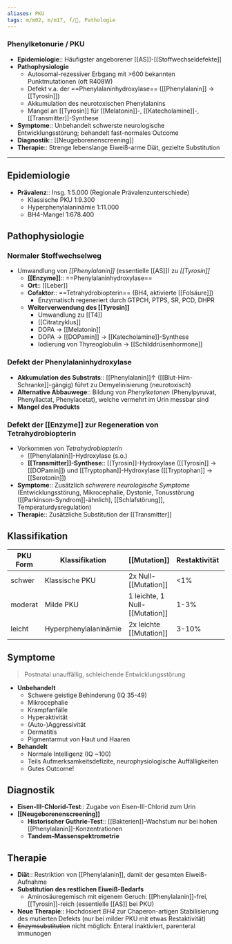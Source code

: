 ```yaml
---
aliases: PKU
tags: m/m02, m/m17, f/🧬, Pathologie
---
```

### Phenylketonurie / PKU 
- **Epidemiologie**:: Häufigster angeborener [[AS]]-[[Stoffwechseldefekte]]
- **Pathophysiologie**
	- Autosomal-rezessiver Erbgang mit >600 bekannten Punktmutationen (oft R408W)
	- Defekt v.a. der ==Phenylalaninhydroxylase== ([[Phenylalanin]] → [[Tyrosin]])
	- Akkumulation des neurotoxischen Phenylalanins
	- Mangel an [[Tyrosin]] für [[Melatonin]]-, [[Katecholamine]]-, [[Transmitter]]-Synthese
- **Symptome**:: Unbehandelt schwerste neurologische Entwicklungsstörung; behandelt fast-normales Outcome
- **Diagnostik**:: [[Neugeborenenscreening]]
- **Therapie**:: Strenge lebenslange Eiweiß-arme Diät, gezielte Substitution 
---
## Epidemiologie
- **Prävalenz**:: Insg. 1:5.000 (Regionale Prävalenzunterschiede)
	- Klassische PKU 1:9.300
	- Hyperphenylalaninämie 1:11.000
	- BH4-Mangel 1:678.400

## Pathophysiologie
### Normaler Stoffwechselweg
- Umwandlung von *[[Phenylalanin]]* (essentielle [[AS]]) zu *[[Tyrosin]]*
	- **[[Enzyme]]**:: ==Phenylalaninhydroxylase==
	- **Ort**:: [[Leber]]
	- **Cofaktor**:: ==Tetrahydrobiopterin== (BH4, aktivierte [[Folsäure]])
		- Enzymatisch regeneriert durch GTPCH, PTPS, SR, PCD, DHPR
	- **Weiterverwendung des [[Tyrosin]]**
		- Umwandlung zu [[T4]]
		- [[Citratzyklus]]
		- DOPA → [[Melatonin]]
		- DOPA → [[DOPamin]] → [[Katecholamine]]-Synthese
		- Iodierung von Thyreoglobulin → [[Schilddrüsenhormone]]
### Defekt der Phenylalaninhydroxylase
- **Akkumulation des Substrats**:: [[Phenylalanin]]↑ ([[Blut-Hirn-Schranke]]-gängig) führt zu Demyelinisierung (neurotoxisch)
- **Alternative Abbauwege**:: Bildung von *Phenylketonen* (Phenylpyruvat, Phenyllactat, Phenylacetat), welche vermehrt im Urin messbar sind
- **Mangel des Produkts**
### Defekt der [[Enzyme]] zur Regeneration von Tetrahydrobiopterin
- Vorkommen von *Tetrahydrobiopterin*
	- [[Phenylalanin]]-Hydroxylase (s.o.)
	- **[[Transmitter]]-Synthese**:: [[Tyrosin]]-Hydroxylase ([[Tyrosin]] → [[DOPamin]]) und [[Tryptophan]]-Hydroxylase ([[Tryptophan]] → [[Serotonin]])
- **Symptome**:: Zusätzlich *schwerere neurologische Symptome* (Entwicklungsstörung, Mikrocephalie, Dystonie, Tonusstörung ([[Parkinson-Syndrom]]-ähnlich), [[Schlafstörung]], Temperaturdysregulation)
- **Therapie**:: Zusätzliche Substitution der [[Transmitter]]

## Klassifikation
PKU Form|Klassifikation|[[Mutation]]|Restaktivität|Serum-Phe (unbehandelt)|Diät
-|-|-|-|-|-
schwer|Klassische PKU|2x Null-[[Mutation]]|<1%|>20 mg/dl|sehr strenger Proteinverzicht
moderat|Milde PKU|1 leichte, 1 Null-[[Mutation]]|1-3%|10-20 mg/dl|mäßiger Proteinverzicht
leicht|Hyperphenylalaninämie|2x leichte [[Mutation]]|3-10%|<10 mg/dl|vegetarisch

## Symptome
> Postnatal unauffällig, schleichende Entwicklungsstörung
- **Unbehandelt**
	- Schwere geistige Behinderung (IQ 35-49)
	- Mikrocephalie
	- Krampfanfälle
	- Hyperaktivität
	- (Auto-)Aggressivität
	- Dermatitis
	- Pigmentarmut von Haut und Haaren
- **Behandelt**
	- Normale Intelligenz (IQ ~100)
	- Teils Aufmerksamkeitsdefizite, neurophysiologische Auffälligkeiten
	- Gutes Outcome!

## Diagnostik
- **Eisen-III-Chlorid-Test**:: Zugabe von Eisen-III-Chlorid zum Urin
- **[[Neugeborenenscreening]]**
	- **Historischer Guthrie-Test**:: [[Bakterien]]-Wachstum nur bei hohen [[Phenylalanin]]-Konzentrationen
	- **Tandem-Massenspektrometrie**

## Therapie
- **Diät**:: Restriktion von [[Phenylalanin]], damit der gesamten Eiweiß-Aufnahme
- **Substitution des restlichen Eiweiß-Bedarfs**
	- Aminosäuregemisch mit eigenem Geruch: [[Phenylalanin]]-frei, [[Tyrosin]]-reich (essentielle [[AS]] bei PKU)
- **Neue Therapie**:: Hochdosiert *BH4* zur Chaperon-artigen Stabilisierung des mutierten Defekts (nur bei milder PKU mit etwas Restaktivität)
- ~~Enzymsubstitution~~ nicht möglich: Enteral inaktiviert, parenteral immunogen